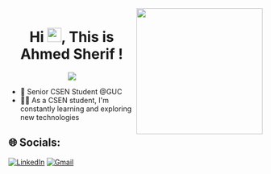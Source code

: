 
<img width="250" align="right" src="https://c.tenor.com/_DOBjnGspYAAAAAM/code-coding.gif">

<h1 align="center">
Hi <img src="https://media.giphy.com/media/hvRJCLFzcasrR4ia7z/giphy.gif" width="28">, This is Ahmed Sherif !
</h1>

<!-- Typing SVG by DenverCoder1 - https://github.com/DenverCoder1/readme-typing-svg -->
<p align="center">
  <a href="https://github.com/DenverCoder1/readme-typing-svg"><img src="https://readme-typing-svg.herokuapp.com/?lines=Software%20Engineering%20Student;Always%20learning%20new%20things&font=Fira%20Code&center=true&width=440&height=45&color=f75c7e&vCenter=true&size=22"></a>
</p> 

- 🏢 Senior CSEN Student @GUC
- 👨‍💻 As a CSEN student, I'm constantly learning and exploring new technologies


## 🌐 Socials:

[![LinkedIn](https://img.shields.io/badge/LinkedIn-%230077B5.svg?logo=linkedin&logoColor=white)](https://www.linkedin.com/in/ahmed-sherif-844957211/) 
 [![Gmail](https://img.shields.io/badge/Gmail-%230077B5.svg?logo=gmail&logoColor=white)](mailto:ahmedsherifsaid2000@gmail.com)



